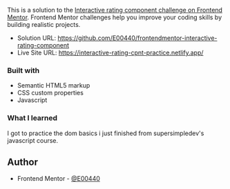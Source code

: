 This is a solution to the [Interactive rating component challenge on Frontend Mentor](https://www.frontendmentor.io/challenges/interactive-rating-component-koxpeBUmI). Frontend Mentor challenges help you improve your coding skills by building realistic projects. 

- Solution URL: https://github.com/E00440/frontendmentor-interactive-rating-component
- Live Site URL: https://interactive-rating-cpnt-practice.netlify.app/


### Built with

- Semantic HTML5 markup
- CSS custom properties
- Javascript

### What I learned

I got to practice the dom basics i just finished from supersimpledev's javascript course.


## Author
- Frontend Mentor - [@E00440](https://www.frontendmentor.io/profile/E00440)
